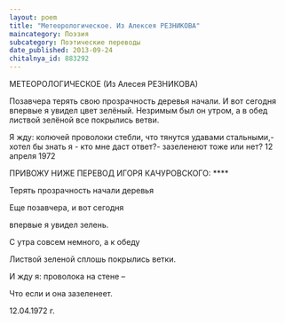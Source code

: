 ```yaml
---
layout: poem
title: "Метеорологическое. Из Алексея РЕЗНИКОВА"
maincategory: Поэзия
subcategory: Поэтические переводы
date_published: 2013-09-24
chitalnya_id: 883292
---
```




МЕТЕОРОЛОГИЧЕСКОЕ
(Из Алесея РЕЗНИКОВА)

Позавчера терять свою прозрачность 
деревья начали. И вот сегодня
впервые я увидел цвет зелёный.
Незримым был он утром, а в обед
листвой зелёной все покрылись ветви.

Я жду: колючей проволоки стебли,
что тянутся удавами стальными,-
хотел бы знать я - кто мне даст ответ?-
зазеленеют тоже или нет?
12 апреля 1972

ПРИВОЖУ НИЖЕ ПЕРЕВОД ИГОРЯ КАЧУРОВСКОГО:
 \*\*\*\*

Терять прозрачность начали деревья

Еще позавчера, и вот сегодня

впервые я увидел зелень.

С утра совсем немного, а к обеду

Листвой зеленой сплошь покрылись ветки.

 

И жду я: проволока на стене –

Что если и она зазеленеет.

12.04.1972 г.






